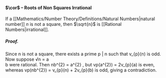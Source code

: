 #### $\cor$ – Roots of Non Squares Irrational
If a [[Mathematics/Number Theory/Definitions/Natural Numbers|natural number]] $n$ is not a square, then $\sqrt{n}$ is [[Rational Numbers|irrational]].

##### *Proof.*
Since n is not a square, there exists a prime p | n such that v_{p}(n) is odd.  
Now suppose √n = a  
b were rational. Then nb^{2} = a^{2} , but vp(a^{2}) = 2v_{p}(a) is even,  
whereas vp(nb^{2}) = v_{p}(n) + 2v_{p}(b) is odd, giving a contradiction.